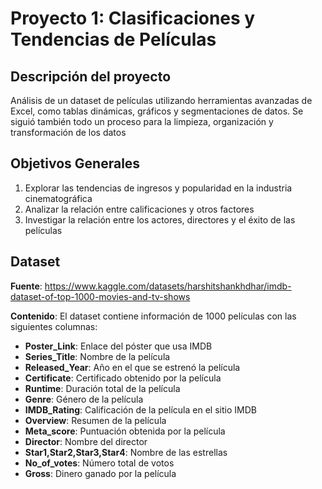 # Proyecto 1: Clasificaciones y Tendencias de Películas
## Descripción del proyecto
Análisis de un dataset de películas utilizando herramientas avanzadas de Excel, como tablas dinámicas, gráficos y segmentaciones de datos. Se siguió también todo un proceso para la limpieza, organización y transformación de los datos
## Objetivos Generales
1. Explorar las tendencias de ingresos y popularidad en la industria cinematográfica
2. Analizar la relación entre calificaciones y otros factores
3. Investigar la relación entre los actores, directores y el éxito de las películas
## Dataset
**Fuente**: https://www.kaggle.com/datasets/harshitshankhdhar/imdb-dataset-of-top-1000-movies-and-tv-shows

**Contenido**: El dataset contiene información de 1000 películas con las siguientes columnas:
 - **Poster_Link**: Enlace del póster que usa IMDB
  - **Series_Title**: Nombre de la película
  - **Released_Year**: Año en el que se estrenó la película
  - **Certificate**: Certificado obtenido por la película
  - **Runtime**: Duración total de la película
  - **Genre**: Género de la película
  - **IMDB_Rating**: Calificación de la película en el sitio IMDB
  - **Overview**: Resumen de la película
 - **Meta_score**: Puntuación obtenida por la película
  - **Director**: Nombre del director
  - **Star1,Star2,Star3,Star4**: Nombre de las estrellas
  - **No_of_votes**: Número total de votos
  - **Gross**: Dinero ganado por la película
    

